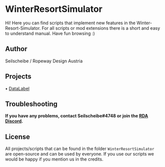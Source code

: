 # WinterResortSimulator
Hi! Here you can find scripts that implement new features in the Winter-Resort-Simulator. For all scripts or mod extensions there is a short and easy to understand manual.
Have fun browsing :)
## Author
Seilscheibe / Ropeway Design Austria
## Projects
• [DataLabel](https://github.com/Seilscheibe/WinterResortSimulator/tree/main/LUA/DataLabel)
## Troubleshooting
**If you have any problems, contact Seilscheibe#4748 or join the [RDA Discord](https://discord.gg/DGPassBKH8).**
## License
All projects/scripts that can be found in the folder ``WinterResortSimulator`` are open-source and can be used by everyone. If you use our scripts we would be happy if you mention us in the credits.
